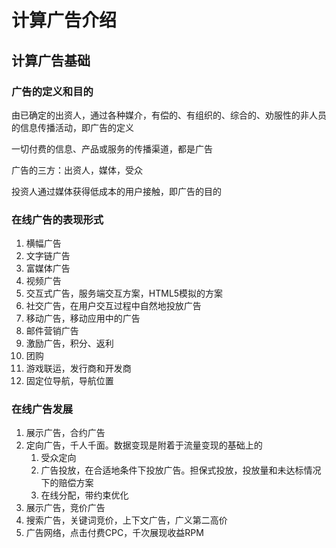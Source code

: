 # 计算广告介绍

## 计算广告基础

### 广告的定义和目的

由已确定的出资人，通过各种媒介，有偿的、有组织的、综合的、劝服性的非人员的信息传播活动，即广告的定义

一切付费的信息、产品或服务的传播渠道，都是广告

广告的三方：出资人，媒体，受众

投资人通过媒体获得低成本的用户接触，即广告的目的

### 在线广告的表现形式

1. 横幅广告
2. 文字链广告
3. 富媒体广告
4. 视频广告
5. 交互式广告，服务端交互方案，HTML5模拟的方案
6. 社交广告，在用户交互过程中自然地投放广告
7. 移动广告，移动应用中的广告
8. 邮件营销广告
9. 激励广告，积分、返利
10. 团购
11. 游戏联运，发行商和开发商
12. 固定位导航，导航位置

### 在线广告发展

1. 展示广告，合约广告
2. 定向广告，千人千面。数据变现是附着于流量变现的基础上的
   1. 受众定向
   2. 广告投放，在合适地条件下投放广告。担保式投放，投放量和未达标情况下的赔偿方案
   3. 在线分配，带约束优化
3. 展示广告，竞价广告
4. 搜索广告，关键词竞价，上下文广告，广义第二高价
5. 广告网络，点击付费CPC，千次展现收益RPM

###
